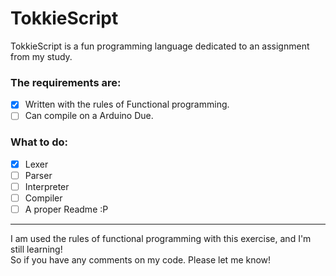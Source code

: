 # TokkieScript
TokkieScript is a fun programming language dedicated to an assignment from my study.

### The requirements are:
- [x] Written with the rules of Functional programming.
- [ ] Can compile on a Arduino Due.

### What to do:
- [x] Lexer
- [ ] Parser
- [ ] Interpreter
- [ ] Compiler
- [ ] A proper Readme :P

___
I am used the rules of functional programming with this exercise, and I'm still learning!   
So if you have any comments on my code. Please let me know!
